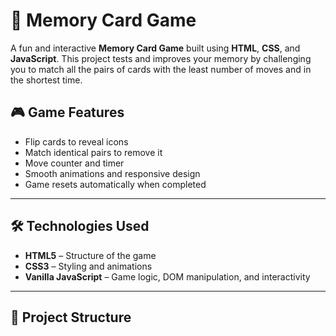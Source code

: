 # 🧠 Memory Card Game

A fun and interactive **Memory Card Game** built using **HTML**, **CSS**, and **JavaScript**. This project tests and improves your memory by challenging you to match all the pairs of cards with the least number of moves and in the shortest time.

## 🎮 Game Features

- Flip cards to reveal icons
- Match identical pairs to remove it
- Move counter and timer
- Smooth animations and responsive design
- Game resets automatically when completed

---

## 🛠️ Technologies Used

- **HTML5** – Structure of the game
- **CSS3** – Styling and animations
- **Vanilla JavaScript** – Game logic, DOM manipulation, and interactivity

---

## 📁 Project Structure

